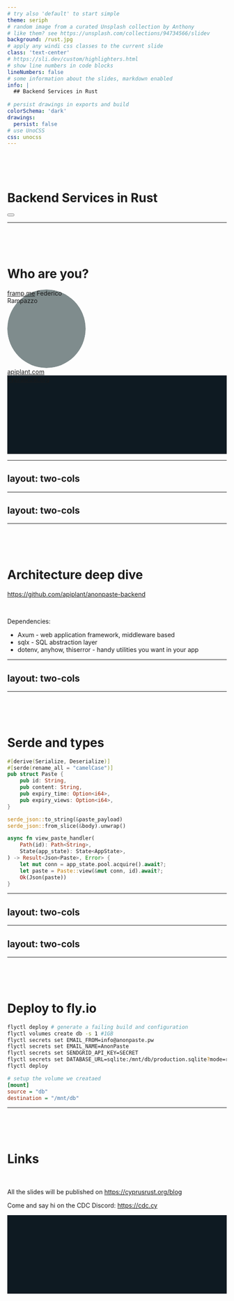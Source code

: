 ```yaml
---
# try also 'default' to start simple
theme: seriph
# random image from a curated Unsplash collection by Anthony
# like them? see https://unsplash.com/collections/94734566/slidev
background: /rust.jpg
# apply any windi css classes to the current slide
class: 'text-center'
# https://sli.dev/custom/highlighters.html
# show line numbers in code blocks
lineNumbers: false
# some information about the slides, markdown enabled
info: |
  ## Backend Services in Rust
  
# persist drawings in exports and build
colorSchema: 'dark'
drawings:
  persist: false
# use UnoCSS
css: unocss
---
```


# Backend Services in <span class="text-orange-300">Rust</span>
<div class="pt-12">
  <span @click="$slidev.nav.next" class="px-2 py-1 rounded cursor-pointer" hover="bg-white bg-opacity-10">
  </span>
</div>

<div class="abs-br m-6 flex gap-2">
  <button @click="$slidev.nav.openInEditor()" title="Open in Editor" class="text-xl icon-btn opacity-50 !border-none !hover:text-white">
    <carbon:edit />
  </button>
  <a href="https://github.com/cyprusrust/backend-services-rust" target="_blank" alt="GitHub"
    class="text-xl icon-btn opacity-50 !border-none !hover:text-white">
    <carbon-logo-github />
  </a>
</div>

<style>
  h1 {
    margin-top: 100px
  }
</style>

---

# Who are you?
<style>
  .slidev-layout {
    background: #145DA0;
  }
  .slidev-layout h1 {
    color: #fff;
  }
  .avatar {
    height: 180px;
    width: 180px;
    border-radius: 90px;
    background: #7f8c8d url(/framp.jpg) no-repeat;
    background-clip: padding-box;
    background-size: 180px;
  }
  .cyprusrust {
    height: 180px;
    background: #0e1a22 url(/cyprus-rust.png) no-repeat;
    background-position: center center;
    background-clip: padding-box;
    background-size: 180px;
  }
  .slidev-layout a:hover {
    color: #fff;
  }
</style>

<div class="flex justify-center">
  <div class="flex flex-col self-end -mb-7">
    <div class="avatar" />
    <a href="https://framp.me" target="_blank">framp.me</a>
    <span>Federico Rampazzo</span>
  </div>
  <div class="flex flex-col">
    <apiplantLogo />
    <a href="https://apiplant.com" class="mx-8" target="_blank">apiplant.com</a>
    <div class="m-8 mb-0 w-64 rounded-3xl rounded-bl-0 cyprusrust" />
    <a href="https://cyprusrust.org" class="mx-8" target="_blank">cyprusrust.org</a>
  </div>
</div>

<!--
Our team at has plenty of experience in Python and JavaScript and it was common for us to just create a new project in Django or Fastify. We kept experimenting with Rust over the years and we feel that now the ecosystem is mature enough and that the benefits of using Rust outweigh the larger ecosystem that other languages offer.

Our new default choice for when we start a new project is to reach out for Rust!
-->

---
layout: two-cols
---

<template v-slot:default>

# Why Rust?
- Growing ecosystem
- Most loved language
- High level language
- Performance

</template>
<template v-slot:right>

```rust
#[derive(Debug)]
struct Person {
  name: String,
  age: u8,
}

impl Person {
  fn say_hello(&self) {
    println!("DEBUG: {:?}", self);
    println!("My name is {} and I'm {} years old", 
      self.name, self.age);
  }
}
```

```rust
let arr = vec![1, 2, 3, 4, 5, 6, 7, 8, 9, 10];
let new_arr: Vec<i32> = arr.iter()
  .map(|x| x * 2)
  .filter(|x| x % 3 == 0)
  .fold(Vec::new(), |mut acc, x| {
    let last = acc.pop().unwrap_or_default();
    acc.push(last);
    acc.push(last + x);
    acc
  });
println!("{:?}", new_arr);
```

</template>

<!--
Why Rust?

Rust is growing and there are a lot of high quality dependencies available. It's the been the most loved language in the Stack Overflow survey for 7 years!
I would compare it to Node.js in 2014. Sure, we still don't have automated CMS and fancy frameworks but there are serious foundations which allow you to be productive.

On the technical side, Rust is a high level language, it offers all the functional methods and syntactic sugar you may want. You have first class function, iterators, futures (or promises), async / await syntax, meta-programming and OOP classes.
For example this struct here contains a string, a number and we can implement any methods we want on it (static or not). That command starting with a hash symbol is a macro, a powerful piece of code which will get expanded and replaced with more complicated code. This allow us to think one layer up and not have to write a lot of boilerplate.
So it's a very high level language; at the same time it is also a low level language, offering you exceptional performance and asking you to think about how you are using the memory.

How does Rust reconcile these two aspects?
For once Rust frequently uses the concept of zero cost abstractions. For example, this iterative methods in many high level languages would be executed sequentially with 3 different loops. In Rust they get compiled to a single loop and are as fast as a less declarative for loop.
-->

---
layout: two-cols
---

<template v-slot:default>

# Why Rust?

- Type Safety
- Borrow Checker


</template>
<template v-slot:right>

```rust
// FIX ME
use std::thread;

let data = vec![1, 2, 3];

let handle1 = thread::spawn(move || {
    for i in data.iter() {
        println!("Thread 1: {}", i);
        thread::sleep(Duration::from_millis(1));
    }
});

let handle2 = thread::spawn(move || {
    for i in data.iter() {
        println!("Thread 2: {}", i);
        thread::sleep(Duration::from_millis(1));
    }
});

handle1.join().unwrap();
handle2.join().unwrap();
```



</template>

<!--
But performance is not the only trick up of Rust's sleeve. The main reason I love writing Rust is safety. The type system is incredibly powerful and allow you, and the dependencies you use, to express a series of constraints which make it hard to produce incorrect code which compile.
Rust also has an innovative system, the borrow checker, which keep tracks of data ownership at compile time. In this way you're preventing runtime errors and you don't pay a performance price in production.

Our experience is that you generally spend more time writing your code and less time chasing bugs. To make a comparison, with Typescript we got close but we didn't get the same benefits: between dependencies with no or partial types or a developer who really needed to ship something and decided to skip the types, we were never really sure whether a codebase was reliable or not.

Let's have a look at this example: 
cd ./demo
cargo run

It doesn't compile

Look at the error rustc --explain E0382

Bada bum bada bam, it works with Arc
-->

---

# Architecture deep dive

https://github.com/apiplant/anonpaste-backend

<br>

Dependencies:
- Axum - web application framework, middleware based
- sqlx - SQL abstraction layer
- dotenv, anyhow, thiserror - handy utilities you want in your app

<style>
  .slidev-layout {
    background: #9b59b6;
  }
  .slidev-layout h1 {
    color: #fff;
  }

  .slidev-layout a {
    color: #fff;
  }
</style>

<!--
But let's get to the meat: I want to show you around a simple production application so that you can walk out of here and think "Cool, maybe I don't know Rust but with a bit of extra time I *could* do that instead of picking my framework of choice!"
You can find the code on github for later and you'll find these slides as well in an incoming blog post on cyprusrust.org.

As usual we're sitting on the shoulders of OSS giants: axum is the web framework, sqlx is a layer to connect to a pool of SQL connections. 

Show main

Show server

Show routers

Show models

Show tests
-->

---
layout: two-cols
---

<template v-slot:default>

# Database Integration

```rust
let paste = sqlx::query_as!(
    Paste,
    "SELECT id, 
            content, 
            expiry_time, 
            expiry_views 
        FROM paste WHERE id = ?",
    id,
)
.fetch_one(&mut *conn)
.await?;
```

```rust
async fn view_paste_handler(
    Path(id): Path<String>,
    State(app_state): State<AppState>,
) -> Result<Json<Paste>, Error> {
    let mut conn = app_state.pool.acquire().await?;
    let paste = Paste::view(&mut conn, id).await?;
    Ok(Json(paste))
}
```

</template>
<template v-slot:right>

# &nbsp;


```rust
sqlx::query!(
    "INSERT INTO paste ( id, content, 
      expiry_time, expiry_views )
        VALUES ( ?1, ?2, ?3, ?4)",
    payload.id,
    payload.content,
    payload.expiry_time,
    payload.expiry_views
)
.execute(conn)
.await?;
```

<div class="p-2 text-dark-100">
What happen if I put an non existant column or I try to use the wrong type for a bind?
</div>
</template>

<!--
Let's zoom in on some snippets so you can get a better idea of what's going on in a typical request.

The resource receive the request and calls the model.

The model is using an sqlx macro to query our Sqlite database and return the data as an instance of our type.

The resource receive the data and serialise the response back

Because sqlx is insanely cool, the SQL query is typechecked at compile time, so if you try to write the wrong query you'll get a compile error.

Let's try.

-->

---

# Serde and types

```rust
#[derive(Serialize, Deserialize)]
#[serde(rename_all = "camelCase")]
pub struct Paste {
    pub id: String,
    pub content: String,
    pub expiry_time: Option<i64>,
    pub expiry_views: Option<i64>,
}

serde_json::to_string(&paste_payload)
serde_json::from_slice(&body).unwrap()

async fn view_paste_handler(
    Path(id): Path<String>,
    State(app_state): State<AppState>,
) -> Result<Json<Paste>, Error> {
    let mut conn = app_state.pool.acquire().await?;
    let paste = Paste::view(&mut conn, id).await?;
    Ok(Json(paste))
}
```

<!--
We've seen how much we're serialising and deserialising but we haven't seen exactly how. This is because serialisation and deserialisation is almost effortless, thanks to serde, another amazing library.
For most types we can use the #derive macro to tell the compiler we want that type to be serialisable. 
If a struct is made of types that can be automatically serialised, that's all you need to do.
In this example I'm even using another macro to tell serde to serialise the properties in camelCase instead of snake_case (which is the rust default).
In this way my frontend application will receive camelCase objects and won't even know about the snakes hiding in the backend.

Axum has an implementation of Json which allow to return as response anything that can be serialised and that deserialise incoming payloads, turning them in the correct type.
-->

---
layout: two-cols
---

<template v-slot:default>

# Error handling

```rust
#[derive(thiserror::Error, Debug)]
pub enum Error {
    #[error("NO_AUTHORIZATION")]
    Unauthorized,
    #[error("NO_PERMISSION")]
    Forbidden,
    #[error("NOT_FOUND")]
    NotFound,
    #[error("INTERNAL_DB_ERROR")]
    Sqlx(sqlx::Error),
    #[error("INTERNAL_ERROR")]
    Anyhow(#[from] anyhow::Error),
}

impl From<sqlx::Error> for Error {
    fn from(err: sqlx::Error) -> Self {
        match err {
            sqlx::Error::RowNotFound => Error::NotFound,
            _ => Error::Sqlx(err),
        }
    }
}
```

</template>

<template v-slot:right>

# &nbsp;
```rust
impl IntoResponse for Error {
    fn into_response(self) -> Response {
        (
            self.status_code(),
            Json(ErrorMessage {
                msg: self.to_string(),
            }),
        )
            .into_response()
    }
}
```

</template>

<!--
Error handling is one of my favourite part of this codebase. Thanks to the powerful type systems and sprinkle of awesome dependencies defining your own error is as simple as creating an Enum.
We can't force all our dependencies to use our errors, though.
Luckily there is no need for that: Rust has a From trait which allow us to convert certain types in others. 
The crate thiserror even provides a macro to automatically generate a From implementation, but we may want to do it ourselves to handle special case.

In this example I'm checking whether sqlx couldn't find a row and helpfully convert into a Not Found error.

In order for our error to work with axum, we need to implement this trait IntoResponse which convert our error in a status code and error message
-->

---
layout: two-cols
---

<template v-slot:default>

# Testing

```rust
#[tokio::test]
async fn fetch_paste() {
    let config = &get_test_config();
    let (router, app_state) = get_app(config).await.unwrap();
    let mut conn = app_state.pool.acquire().await.unwrap();
    Paste::create(
        &mut conn,
        CreatePaste {
            id: "test-id".to_string(),
            content: "Hello".to_string(),
            expiry_time: None,
            expiry_views: None,
        },
    )
    .await
    .unwrap();
}
```

</template>

<template v-slot:right>

# &nbsp;

```rust
let response = router
    .with_state(app_state)
    .oneshot(
        Request::builder()
            .uri("/api/paste/test-id")
            .body(Body::empty())
            .unwrap(),
    )
    .await
    .unwrap();

assert_eq!(response.status(), StatusCode::OK);
let response = response.into_body();
let body = body::to_bytes(response).await.unwrap();
let body: Value = serde_json::from_slice(&body).unwrap();
assert_eq!(
    body,
    json!({
      "content": "Hello".to_string(), 
      "id": "test-id".to_string(),
      "expiryTime": Null, 
      "expiryViews": Null
    })
);
```
</template>

<!--


Let's have a look at tests

We're getting the test configuration, creating our app and preparing the database with some data.

Then we're building a request and firing it. 
Lastly we use serde to check the body is what we expect.

-->

---

# Deploy to fly.io

```bash
flyctl deploy # generate a failing build and configuration
flyctl volumes create db -s 1 #1GB
flyctl secrets set EMAIL_FROM=info@anonpaste.pw
flyctl secrets set EMAIL_NAME=AnonPaste
flyctl secrets set SENDGRID_API_KEY=SECRET
flyctl secrets set DATABASE_URL=sqlite:/mnt/db/production.sqlite?mode=rwc
flyctl deploy 
```


```ini
# setup the volume we creataed
[mount]
source = "db"
destination = "/mnt/db"
```

<!--
Good!
Now that our app is tested and ready to be deployed, we can turn to fly.io

Fly.io makes it relatively easy to deploy your app and they even have a generous free tier which allow you to run up to three apps, each with 1GB of storage.

The codebase has a Dockerfile and trying to deploy with fly.io should generate the correct configuration in a fly.toml file.
Nothing will work though as we need secrets and a storage for our Sqlite database.

Once that's all set and done we can deploy again and this time we should have a Rust app running in the cloud!

-->

---

# Links

&nbsp;

All the slides will be published on https://cyprusrust.org/blog

Come and say hi on the CDC Discord: https://cdc.cy

<div class="m-8 mb-0 w-3/4 h-3/5 mx-auto rounded-3xl cyprusrust" />


<style>
  .cyprusrust {
    background: #0e1a22 url(https://cyprusrust.org/assets/cyprus-rust.png) no-repeat;
    background-position: center center;
    background-clip: padding-box;
    background-size: 55%;
  }
</style>


<!--
That's all I've got! 
I'll publish the slides over the weekend and please come and say hi in the discord! :)

Thank you!
-->
